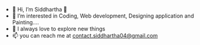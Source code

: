 - 👋 Hi, I’m Siddhartha 💞️ 
- 👀 I’m interested in Coding, Web development, Designing application and Painting....
- 🌱 I always love to explore new things
- 📫 you can reach me at contact.siddhartha04@gmail.com

<!---
siddhartha04sarkar/siddhartha04sarkar is a ✨ special ✨ repository because its `README.md` (this file) appears on your GitHub profile.
You can click the Preview link to take a look at your changes.
--->
